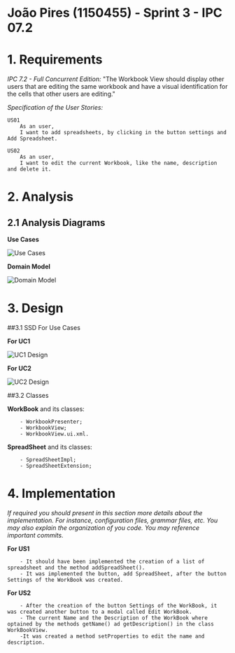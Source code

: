 **João Pires** (1150455) - Sprint 3 - IPC 07.2
===============================

# 1. Requirements
*IPC 7.2 - Full Concurrent Edition:*
"The Workbook View should display other users that are editing the same workbook and have a visual identification for the cells that other users are editing."

*Specification of the User Stories:* 

```
US01
	As an user,
	I want to add spreadsheets, by clicking in the button settings and Add Spreadsheet.
```

```
US02
	As an user,
	I want to edit the current Workbook, like the name, description and delete it.
```

# 2. Analysis

## 2.1 Analysis Diagrams

**Use Cases**

![Use Cases](UserStories.jpg)

**Domain Model**

![Domain Model](domainModel.jpg)

# 3. Design

##3.1 SSD For Use Cases

**For UC1**

![UC1 Design](SSD_UC1.jpg)

**For UC2**

![UC2 Design](SSD_UC2.jpg)

##3.2 Classes

**WorkBook** and its classes:
```
	- WorkbookPresenter;
	- WorkbookView;
	- WorkbookView.ui.xml.
```


**SpreadSheet** and its classes:
```
	- SpreadSheetImpl;
	- SpreadSheetExtension;
```


# 4. Implementation

*If required you should present in this section more details about the implementation. For instance, configuration files, grammar files, etc. You may also explain the organization of you code. You may reference important commits.*

**For US1**

		- It should have been implemented the creation of a list of spreadsheet and the method addSpreadSheet().
		- It was implemented the button, add SpreadSheet, after the button Settings of the WorkBook was created.

**For US2**

		- After the creation of the button Settings of the WorkBook, it was created another button to a modal called Edit WorkBook.
		- The current Name and the Description of the WorkBook where optained by the methods getName() ad getDescription() in the class WorkBookView.
        -It was created a method setProperties to edit the name and description.






















